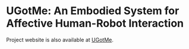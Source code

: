 # UGotMe: An Embodied System for Affective Human-Robot Interaction

Project website is also available at [UGotMe](https://lipzh5.github.io/HumanoidVLE/).
